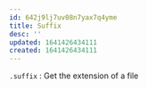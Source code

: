 ```yaml
---
id: 642j9lj7uv08n7yax7q4yme
title: Suffix
desc: ''
updated: 1641426434111
created: 1641426434111
---
```



`.suffix` : Get the extension of a file
